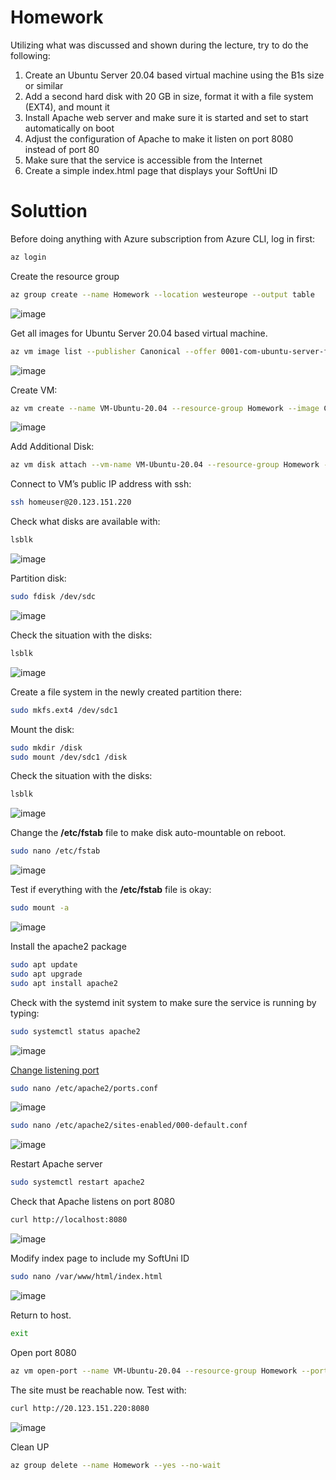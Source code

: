 # Homework

Utilizing what was discussed and shown during the lecture, try to do the following:
1.	Create an Ubuntu Server 20.04 based virtual machine using the B1s size or similar
2.	Add a second hard disk with 20 GB in size, format it with a file system (EXT4), and mount it
3.	Install Apache web server and make sure it is started and set to start automatically on boot
4.	Adjust the configuration of Apache to make it listen on port 8080 instead of port 80
5.	Make sure that the service is accessible from the Internet
6.	Create a simple index.html page that displays your SoftUni ID 

# Soluttion

Before doing anything with Azure subscription from Azure CLI, log in first:

```bash
az login
```

Create the resource group

```bash
az group create --name Homework --location westeurope --output table
```

![image](https://user-images.githubusercontent.com/34960418/152345471-fcb61cf1-3144-4a52-bd5e-6fa48c90b20d.png)


Get all images for Ubuntu Server 20.04 based virtual machine.

```bash
az vm image list --publisher Canonical --offer 0001-com-ubuntu-server-focal --location westeurope --all --output table
```

![image](https://user-images.githubusercontent.com/34960418/152344264-fe86c7a6-bec4-4ca9-b2e9-eaa9831286ec.png)


Create VM:

```bash
az vm create --name VM-Ubuntu-20.04 --resource-group Homework --image Canonical:0001-com-ubuntu-server-focal:20_04-lts:latest --size Standard_B1s --admin-username homeuser --admin-password HomePassword-2022 --output table
```

![image](https://user-images.githubusercontent.com/34960418/152346487-685ebf89-50a5-4f31-85bc-2c1d621660e3.png)


Add Additional Disk:

```bash
az vm disk attach --vm-name VM-Ubuntu-20.04 --resource-group Homework --name VM-Ubuntu-20.04_Disk2 --size-gb 20 --sku Standard_LRS --new --output table
```

Connect to VM’s public IP address with ssh:

```bash
ssh homeuser@20.123.151.220
```

Check what disks are available with:

```bash
lsblk
```

![image](https://user-images.githubusercontent.com/34960418/152348003-19f69bf3-c7b6-4460-8de4-517368584263.png)


Partition disk:

```bash
sudo fdisk /dev/sdc
```

![image](https://user-images.githubusercontent.com/34960418/152348192-7429bde4-916d-4aea-b2d8-6d937298053a.png)

Check the situation with the disks:

```bash
lsblk
```

![image](https://user-images.githubusercontent.com/34960418/152348328-544a86de-cbde-4e3b-9168-cb4f614e5390.png)


Create a file system in the newly created partition there:

```bash
sudo mkfs.ext4 /dev/sdc1
```

Mount the disk:

```bash
sudo mkdir /disk
sudo mount /dev/sdc1 /disk
```

Check the situation with the disks:

```bash
lsblk
```

![image](https://user-images.githubusercontent.com/34960418/152348678-2056ca99-8b0d-4905-bfd6-30a3fe876a43.png)


Change the **/etc/fstab** file to make disk auto-mountable on reboot.

```bash
sudo nano /etc/fstab
```

![image](https://user-images.githubusercontent.com/34960418/152349108-b7c5df8e-41e3-411e-9c6a-32c2f535860c.png)


Test if everything with the **/etc/fstab** file is okay:

```bash
sudo mount -a
```

![image](https://user-images.githubusercontent.com/34960418/152349271-56f5a4d8-d8a9-4b80-921d-b9e34a1ee8fe.png)

Install the apache2 package

```bash
sudo apt update
sudo apt upgrade
sudo apt install apache2
```

Check with the systemd init system to make sure the service is running by typing:

```bash
sudo systemctl status apache2
```

![image](https://user-images.githubusercontent.com/34960418/152350134-ef470a85-8efd-4110-ad5c-efb3bd7baae6.png)


[Change listening port](https://www.digitalocean.com/community/tutorials/how-to-install-the-apache-web-server-on-ubuntu-20-04)

```bash
sudo nano /etc/apache2/ports.conf
```

![image](https://user-images.githubusercontent.com/34960418/152351092-8e0acba3-476a-4a1f-9f79-f1e9cc40bf7c.png)

```bash
sudo nano /etc/apache2/sites-enabled/000-default.conf
```

![image](https://user-images.githubusercontent.com/34960418/152351472-13df0836-51d2-46d4-9135-96a2944b6730.png)


Restart Apache server
```bash
sudo systemctl restart apache2
```

Check that Apache listens on port 8080

```bash
curl http://localhost:8080
```

![image](https://user-images.githubusercontent.com/34960418/152352103-fa26b563-5074-4e9a-ab64-8e5f36b9aa95.png)


Modify index page to include my SoftUni ID

```bash
sudo nano /var/www/html/index.html
```

![image](https://user-images.githubusercontent.com/34960418/152353407-dd54adaf-2b21-43ac-9b35-4b0842768678.png)


Return to host. 

```bash
exit
```

Open port 8080

```bash
az vm open-port --name VM-Ubuntu-20.04 --resource-group Homework --port 8080
```

The site must be reachable now. Test with:

```bash
curl http://20.123.151.220:8080
```

![image](https://user-images.githubusercontent.com/34960418/152354336-f05a0558-781a-4f08-9c72-364f0d38af2b.png)


Clean UP

```bash
az group delete --name Homework --yes --no-wait
```
